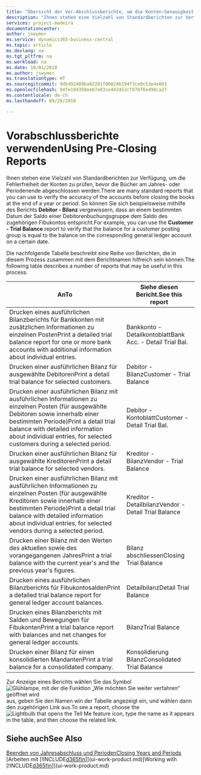 ```yaml
---
title: "Übersicht der Vor-Abschlussberichte, um die Konten-Genauigkeit sicherzustellen| Microsoft Docs"
description: "Ihnen stehen eine Vielzahl von Standardberichten zur Verfügung, um die Fehlerfreiheit der Konten zu prüfen, bevor die Bücher am Jahres- oder Periodenende abgeschlossen werden."
services: project-madeira
documentationcenter: 
author: jswymer
ms.service: dynamics365-business-central
ms.topic: article
ms.devlang: na
ms.tgt_pltfrm: na
ms.workload: na
ms.date: 10/01/2018
ms.author: jswymer
ms.translationtype: HT
ms.sourcegitcommit: 9dbd92409ba02281f008246194f3ce0c53e4e001
ms.openlocfilehash: 94fe194350eeb7e83ce443452cf876f6e498ca27
ms.contentlocale: de-ch
ms.lasthandoff: 09/28/2018

---
```

# <a name="using-pre-closing-reports"></a><span data-ttu-id="937d6-103">Vorabschlussberichte verwenden</span><span class="sxs-lookup"><span data-stu-id="937d6-103">Using Pre-Closing Reports</span></span>
<span data-ttu-id="937d6-104">Ihnen stehen eine Vielzahl von Standardberichten zur Verfügung, um die Fehlerfreiheit der Konten zu prüfen, bevor die Bücher am Jahres- oder Periodenende abgeschlossen werden.</span><span class="sxs-lookup"><span data-stu-id="937d6-104">There are many standard reports that you can use to verify the accuracy of the accounts before closing the books at the end of a year or period.</span></span> <span data-ttu-id="937d6-105">So können Sie sich beispielsweise mithilfe des Berichts **Debitor - Bilanz** vergewissern, dass an einem bestimmten Datum der Saldo einer Debitorenbuchungsgruppe dem Saldo des zugehörigen Fibukontos entspricht.</span><span class="sxs-lookup"><span data-stu-id="937d6-105">For example, you can use the **Customer - Trial Balance** report to verify that the balance for a customer posting group is equal to the balance on the corresponding general ledger account on a certain date.</span></span>

<span data-ttu-id="937d6-106">Die nachfolgende Tabelle beschreibt eine Reihe von Berichten, die in diesem Prozess zusammen mit dem Berichtnamen hilfreich sein können.</span><span class="sxs-lookup"><span data-stu-id="937d6-106">The following table describes a number of reports that may be useful in this process.</span></span>

| <span data-ttu-id="937d6-107">An</span><span class="sxs-lookup"><span data-stu-id="937d6-107">To</span></span> | <span data-ttu-id="937d6-108">Siehe diesen Bericht.</span><span class="sxs-lookup"><span data-stu-id="937d6-108">See this report</span></span> |
| --- | --- |
| <span data-ttu-id="937d6-109">Drucken eines ausführlichen Bilanzberichts für Bankkonten mit zusätzlichen Informationen zu einzelnen Posten</span><span class="sxs-lookup"><span data-stu-id="937d6-109">Print a detailed trial balance report for one or more bank accounts with additional information about individual entries.</span></span> |<span data-ttu-id="937d6-110">Bankkonto - Detailkontoblatt</span><span class="sxs-lookup"><span data-stu-id="937d6-110">Bank Acc. - Detail Trial Bal.</span></span> |
| <span data-ttu-id="937d6-111">Drucken einer ausführlichen Bilanz für ausgewählte Debitoren</span><span class="sxs-lookup"><span data-stu-id="937d6-111">Print a detail trial balance for selected customers.</span></span> |<span data-ttu-id="937d6-112">Debitor - Bilanz</span><span class="sxs-lookup"><span data-stu-id="937d6-112">Customer - Trial Balance</span></span> |
| <span data-ttu-id="937d6-113">Drucken einer ausführlichen Bilanz mit ausführlichen Informationen zu einzelnen Posten (für ausgewählte Debitoren sowie innerhalb einer bestimmten Periode)</span><span class="sxs-lookup"><span data-stu-id="937d6-113">Print a detail trial balance with detailed information about individual entries, for selected customers during a selected period.</span></span> |<span data-ttu-id="937d6-114">Debitor - Kontoblatt</span><span class="sxs-lookup"><span data-stu-id="937d6-114">Customer - Detail Trial Bal.</span></span> |
| <span data-ttu-id="937d6-115">Drucken einer ausführlichen Bilanz für ausgewählte Kreditoren</span><span class="sxs-lookup"><span data-stu-id="937d6-115">Print a detail trial balance for selected vendors.</span></span> |<span data-ttu-id="937d6-116">Kreditor - Bilanz</span><span class="sxs-lookup"><span data-stu-id="937d6-116">Vendor - Trial Balance</span></span> |
| <span data-ttu-id="937d6-117">Drucken einer ausführlichen Bilanz mit ausführlichen Informationen zu einzelnen Posten (für ausgewählte Kreditoren sowie innerhalb einer bestimmten Periode)</span><span class="sxs-lookup"><span data-stu-id="937d6-117">Print a detail trial balance with detailed information about individual entries, for selected vendors during a selected period.</span></span> |<span data-ttu-id="937d6-118">Kreditor - Detailbilanz</span><span class="sxs-lookup"><span data-stu-id="937d6-118">Vendor - Detail Trial Balance</span></span> |
| <span data-ttu-id="937d6-119">Drucken einer Bilanz mit den Werten des aktuellen sowie des vorangegangenen Jahres</span><span class="sxs-lookup"><span data-stu-id="937d6-119">Print a trial balance with the current year's and the previous year's figures.</span></span> |<span data-ttu-id="937d6-120">Bilanz abschliessen</span><span class="sxs-lookup"><span data-stu-id="937d6-120">Closing Trial Balance</span></span> |
| <span data-ttu-id="937d6-121">Drucken eines ausführlichen Bilanzberichts für Fibukontosalden</span><span class="sxs-lookup"><span data-stu-id="937d6-121">Print a detailed trial balance report for general ledger account balances.</span></span> |<span data-ttu-id="937d6-122">Detailbilanz</span><span class="sxs-lookup"><span data-stu-id="937d6-122">Detail Trial Balance</span></span> |
| <span data-ttu-id="937d6-123">Drucken eines Bilanzberichts mit Salden und Bewegungen für Fibukonten</span><span class="sxs-lookup"><span data-stu-id="937d6-123">Print a trial balance report with balances and net changes for general ledger accounts.</span></span> |<span data-ttu-id="937d6-124">Bilanz</span><span class="sxs-lookup"><span data-stu-id="937d6-124">Trial Balance</span></span> |
| <span data-ttu-id="937d6-125">Drucken einer Bilanz für einen konsolidierten Mandanten</span><span class="sxs-lookup"><span data-stu-id="937d6-125">Print a trial balance for a consolidated company.</span></span> |<span data-ttu-id="937d6-126">Konsolidierung Bilanz</span><span class="sxs-lookup"><span data-stu-id="937d6-126">Consolidated Trial Balance</span></span> |

<span data-ttu-id="937d6-127">Zur Anzeige eines Berichts wählen Sie das Symbol ![Glühlampe, mit der die Funktion „Wie möchten Sie weiter verfahren“ geöffnet wird](media/ui-search/search_small.png "Wie möchten Sie weiter verfahren?") aus, geben Sie den Namen win der Tabelle angezeigt ein, und wählen dann den zugehörigen Link aus.</span><span class="sxs-lookup"><span data-stu-id="937d6-127">To see a report, choose the ![Lightbulb that opens the Tell Me feature](media/ui-search/search_small.png "Tell me what you want to do") icon, type the name as it appears in the table, and then choose the related link.</span></span>

## <a name="see-also"></a><span data-ttu-id="937d6-128">Siehe auch</span><span class="sxs-lookup"><span data-stu-id="937d6-128">See Also</span></span>
[<span data-ttu-id="937d6-129">Beenden von Jahresabschluss und Perioden</span><span class="sxs-lookup"><span data-stu-id="937d6-129">Closing Years and Periods</span></span>](year-close-years-periods.md)  
<span data-ttu-id="937d6-130">[Arbeiten mit [!INCLUDE[d365fin](includes/d365fin_md.md)]](ui-work-product.md)</span><span class="sxs-lookup"><span data-stu-id="937d6-130">[Working with [!INCLUDE[d365fin](includes/d365fin_md.md)]](ui-work-product.md)</span></span>


